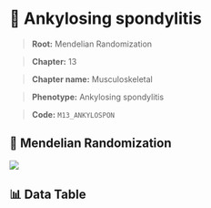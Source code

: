 # 🧪 Ankylosing spondylitis

> **Root:** Mendelian Randomization

> **Chapter:** 13  

> **Chapter name:** Musculoskeletal

> **Phenotype:** Ankylosing spondylitis  

> **Code:** `M13_ANKYLOSPON`

## 🧬 Mendelian Randomization  

<img src="/MR/Figures/Forward/M13_ANKYLOSPON.png"/>

## 📊 Data Table

<CsvTableMRF src="/public/MR/Data/Forward/M13_ANKYLOSPON.csv"/>
